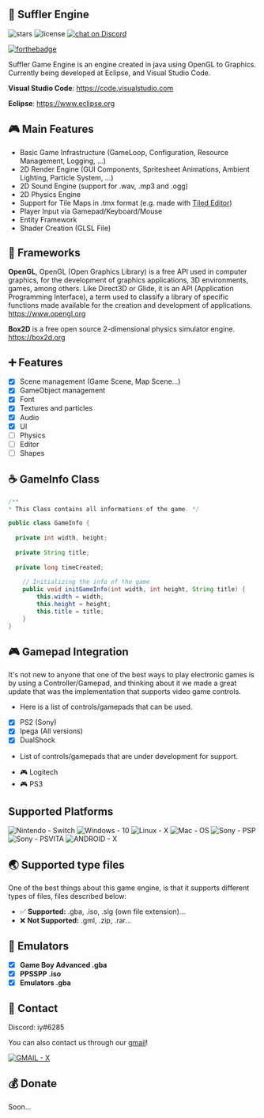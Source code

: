 ## 💬 Suffler Engine


![stars](https://img.shields.io/github/stars/sufflerengine/SufflerEngine)
![license](https://img.shields.io/github/license/sufflerengine/SufflerEngine)
 <a href="https://discord.gg/BsMwRBc2gr">
        <img src="https://img.shields.io/discord/308323056592486420?logo=discord"
            alt="chat on Discord"></a>

[![forthebadge](https://forthebadge.com/images/badges/built-by-developers.svg)](http://forthebadge.com)

Suffler Game Engine is an engine created in java using OpenGL to Graphics.
Currently being developed at Eclipse, and Visual Studio Code.


**Visual Studio Code**: https://code.visualstudio.com
                  
**Eclipse**: https://www.eclipse.org

## :video_game: Main Features

* Basic Game Infrastructure (GameLoop, Configuration, Resource Management, Logging, ...)
* 2D Render Engine (GUI Components, Spritesheet Animations, Ambient Lighting, Particle System, ...)
* 2D Sound Engine (support for .wav, .mp3 and .ogg)
* 2D Physics Engine
* Support for Tile Maps in .tmx format (e.g. made with [Tiled Editor](http://www.mapeditor.org/))
* Player Input via Gamepad/Keyboard/Mouse
* Entity Framework
* Shader Creation (GLSL File)


## :elephant: Frameworks
**OpenGL**, OpenGL (Open Graphics Library) is a free API used in computer graphics, for the development of graphics applications, 3D environments, games, among others. Like Direct3D or Glide, it is an API (Application Programming Interface), a term used to classify a library of specific functions made available for the creation and development of applications.
https://www.opengl.org

**Box2D** is a free open source 2-dimensional physics simulator engine.
https://box2d.org

## ➕ Features 
- [x] Scene management (Game Scene, Map Scene...)
- [x] GameObject management 
- [x] Font 
- [x] Textures and particles
- [x] Audio
- [x] UI
- [ ] Physics
- [ ] Editor
- [ ] Shapes

## :coffee: GameInfo Class
```java
/** 
* This Class contains all informations of the game. */

public class GameInfo {
  
  private int width, height;
  
  private String title;
  
  private long timeCreated;
  
    // Initializing the info of the game
    public void initGameInfo(int width, int height, String title) {
        this.width = width;
        this.height = height;
        this.title = title;
    }
}
```
## :video_game: Gamepad Integration

It's not new to anyone that one of the best ways to play electronic games is by using a Controller/Gamepad, and thinking about it we made a great update that was the implementation that supports video game controls.

* Here is a list of controls/gamepads that can be used.
- [x] PS2 (Sony)
- [x] Ipega (All versions)
- [x] DualShock 

* List of controls/gamepads that are under development for support.
- :video_game: Logitech 
- :video_game: PS3

## Supported Platforms

![Nintendo - Switch](https://img.shields.io/badge/Nintendo-Switch-2ea44f?style=for-the-badge&logo=https%3A%2F%2Fimgur.com%2Fgallery%2F4WbTn)
![Windows - 10](https://img.shields.io/badge/Windows-10-000fff?style=for-the-badge&logo=https%3A%2F%2Fimgur.com%2Fgallery%2F4WbTn)
![Linux - X](https://img.shields.io/badge/Linux-X-fff000?style=for-the-badge&logo=https%3A%2F%2Fimgur.com%2Fgallery%2F4WbTn)
![Mac - OS](https://img.shields.io/badge/Mac-OS-5fff44?style=for-the-badge&logo=https%3A%2F%2Fimgur.com%2Fgallery%2F4WbTn)
![Sony - PSP](https://img.shields.io/badge/Sony-PSP-654fff?style=for-the-badge&logo=https%3A%2F%2Fimgur.com%2Fgallery%2F4WbTn)
![Sony - PSVITA](https://img.shields.io/badge/Sony-PSVITA-654f43?style=for-the-badge&logo=https%3A%2F%2Fimgur.com%2Fgallery%2F4WbTn)
![ANDROID - X](https://img.shields.io/badge/ANDROID-X-ff11ff?style=for-the-badge&logo=https%3A%2F%2Fimgur.com%2Fgallery%2F4WbTn)

## 🌏 Supported type files

One of the best things about this game engine, is that it supports different types of files, files described below:
- ✅ **Supported:** .gba, .iso, .slg (own file extension)...
- ❌ **Not Supported:** .gml, .zip, .rar...

## 🚧 Emulators

- [x] **Game Boy Advanced .gba**
- [x] **PPSSPP .iso**
- [x] **Emulators .gba**

## 📍 Contact
Discord: iy#6285

You can also contact us through our [gmail](@ffenizk)!

[![GMAIL - X](https://img.shields.io/badge/GMAIL-X-ff1f11?style=for-the-badge)](https://email.com/ffenizk)

## 💰 Donate 
Soon...
